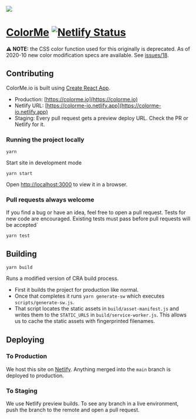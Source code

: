 [![](https://cl.ly/2c2O2411152S/colorme.png)](https://colorme.io)

# [ColorMe](https://colorme.io) [![Netlify Status](https://api.netlify.com/api/v1/badges/ca96f746-a437-420e-ac37-f6d8f542b974/deploy-status)](https://app.netlify.com/sites/colorme-io/deploys)

**⚠️ NOTE:** the CSS color function used for this originally is deprecated. As of 2020-10 new color modification specs are available. See [issues/18](https://github.com/tylergaw/colorme/issues/18).

## Contributing

ColorMe.io is built using [Create React App](https://github.com/facebookincubator/create-react-app).

- Production: [https://colorme.io](https://colorme.io)
- Netlify URL: [https://colorme-io.netlify.app](https://colorme-io.netlify.app)
- Staging: Every pull request gets a preview deploy URL. Check the PR or Netlify for it.

### Running the project locally

```
yarn
```

Start site in development mode

```
yarn start
```

Open [http://localhost:3000](http://localhost:3000) to view it in a browser.

### Pull requests always welcome

If you find a bug or have an idea, feel free to open a pull request. Tests for new code are encouraged. Existing tests must pass before pull requests will be accepted`

```
yarn test
```

## Building

```
yarn build
```

Runs a modified version of CRA build process.

- First it builds the project for production like normal.
- Once that completes it runs `yarn generate-sw` which executes `scripts/generate-sw.js`.
- That script locates the static assets in `build/asset-manifest.js` and writes them to the `STATIC_URLS` in `build/service-worker.js`. This allows us to cache the static assets with fingerprinted filenames.

## Deploying

### To Production

We host this site on [Netlify](https://www.netlify.com/). Anything merged into the `main` branch is deployed to production.

### To Staging

We use Netlify preview builds. To see any branch in a live environment, push the branch to the remote and open a pull request.
